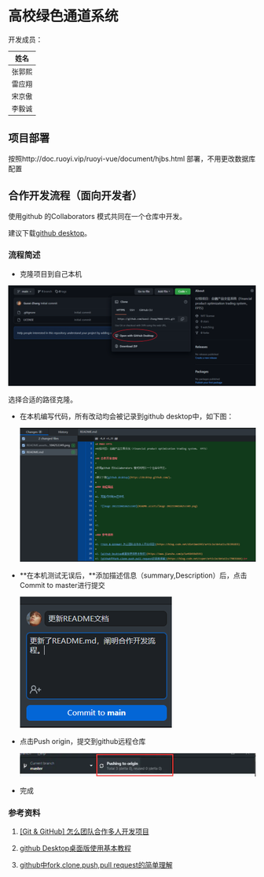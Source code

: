 # 高校绿色通道系统



开发成员：

|  姓名  |
| :----: |
| 张郭熙 |
| 雷应翔 |
| 宋京傲 |
| 李毅诚 |

## 项目部署

按照http://doc.ruoyi.vip/ruoyi-vue/document/hjbs.html 部署，不用更改数据库配置

## 合作开发流程（面向开发者）

使用github 的Collaborators 模式共同在一个仓库中开发。

建议下载[github desktop](https://desktop.github.com/)。

### 流程简述

- 克隆项目到自己本机

![image-20221104184253349](README.assets/image-20221104184253349.png)

  选择合适的路径克隆。

- 在本机编写代码，所有改动均会被记录到github desktop中，如下图：

  ![image-20221104184718351](README.assets/image-20221104184718351.png)

- **在本机测试无误后，**添加描述信息（summary,Description）后，点击Commit to master进行提交

  ![image-20221104185058195](README.assets/image-20221104185058195.png)

- 点击Push origin，提交到github远程仓库

  ![image-20221104185327087](README.assets/image-20221104185327087.png)

- 完成

### 参考资料

1. [[Git & GitHub] 怎么团队合作多人开发项目](https://blog.csdn.net/dietime1943/article/details/81391835)

2. [github Desktop桌面版使用基本教程](https://www.jianshu.com/p/1e45b93bd593)
3. [github中fork,clone,push,pull request的简单理解](https://blog.csdn.net/cvper/article/details/79035664)
